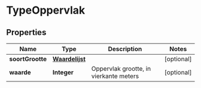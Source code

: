 # TypeOppervlak

## Properties
Name | Type | Description | Notes
------------ | ------------- | ------------- | -------------
**soortGrootte** | [**Waardelijst**](Waardelijst.md) |  |  [optional]
**waarde** | **Integer** | Oppervlak grootte, in vierkante meters |  [optional]
